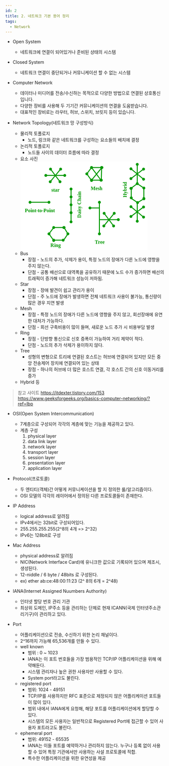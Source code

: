 ```yaml
---
id: 2
title: 2. 네트워크 기본 용어 정리
tags:
  - Network
---
```


* Open System
    * 네트워크에 연결이 되어있거나 준비된 상태의 시스템

* Closed System
    * 네트워크 연결이 중단되거나 커뮤니케이션 할 수 없는 시스템

* Computer Network
    * 데이터나 미디어를 전송/수신하는 목적으로 다양한 방법으로 연결된 상호통신입니다.
    * 다양한 장비를 사용해 두 기기간 커뮤니케이션의 연결을 도움받습니다.
    * 대표적인 장비로는 라우터, 허브, 스위치, 브릿지 등이 있습니다.

* Network Topology(네트워크 망 구성방식)
    * 물리적 토폴로지
        * 노드, 링크와 같은 네트워크를 구성하는 요소들의 배치에 결정
    * 논리적 토폴로지
        * 노드들 사이의 데이터 흐름에 따라 결정
    * 요소 사진
        ![network topology](./img/Network-Topology-Diagram.png)
    * Bus
        * 장점 - 노드의 추가, 삭제가 용이, 특정 노드의 장애가 다른 노드에 영향을 주지 않는다.
        * 단점 - 공통 배선으로 대역폭을 공유하기 때문에 노드 수가 증가하면 배선의 트래픽이 증가해 네트워크 성능이 저하됨.
    * Star
        * 장점 - 장애 발견이 쉽고 관리가 용이
        * 단점 - 주 노드에 장애가 발생하면 전체 네트워크 사용이 불가능, 통신량이 많은 경우 지연 발생
    * Mesh
        * 장점 - 특정 노드의 장애가 다른 노드에 영향을 주지 않고, 회선장애에 유연한 대처가 가능하다.
        * 단점 - 회선 구축비용이 많이 들며, 새로운 노드 추가 시 비용부담 발생
    * Ring
        * 장점 - 단방향 통신으로 신호 증폭이 가능하여 거리 제약이 적다.
        * 단점 - 노드의 추가 삭제가 용이하지 않다.
    * Tree
        * 성형의 변형으로 트리에 연결된 호스트는 허브에 연결되어 있지만 모든 중앙 전송제어 장치에 연결되어 있는 상태
        * 장점 - 하나의 허브에 더 많은 호스트 연결, 각 호스트 간의 신호 이동거리를 증가
    * Hybrid 등
> 참고 사이트
> https://itdexter.tistory.com/153
> https://www.geeksforgeeks.org/basics-computer-networking/?ref=lbp

* OSI(Open System Intercommunication)
    * 7계층으로 구성되어 각각의 계층에 맞는 기능을 제공하고 있다.
    * 계층 구성
        1. physical layer
        2. data link layer
        3. network layer
        4. transport layer
        5. session layer
        6. presentation layer
        7. application layer

* Protocol(프로토콜)
    * 두 엔티티(객체)간 어떻게 커뮤니케이션을 할 지 정의한 룰/알고리즘이다.
    * OSI 모델의 각각의 레이어에서 정의된 다른 프로토콜들이 존재한다.

* IP Address
    * logical address로 알려짐
    * IPv4에서는 32bit로 구성되어있다. 
    * 255.255.255.255(2^8의 4개 => 2^32)
    * IPv6는 128bit로 구성

* Mac Address
    * physical address로 알려짐
    * NIC(Network Interface Card)에 유니크한 값으로 기록되어 있으며 제조시, 생성된다.
    * 12-niddle / 6 byte / 48bits 로 구성된다.
    * ex) ether ab:ce:48:00:11:23 (2^ 8의 6개 = 2^48)

* IANA(Internet Assigned Nuumbers Authority)
    * 인터넷 할당 번호 관리 기관
    * 최상위 도메인, IP주소 등을 관리하는 단체로 현재 ICANN(국제 인터넷주소관리기구)이 관리하고 있다.


* Port
    * 어플리케이션으로 전송, 수신하기 위한 논리 채널이다.
    * 2^16까지 가능해 65,536개를 만들 수 있다.
    * well known
        * 범위 : 0 ~ 1023
        * IANA는 이 포트 번호들을 가장 범용적인 TCP/IP 어플리케이션을 위해 예약해둔다.
        * 시스템 관리자나 높은 권한 사용자만 사용할 수 있다.
        * System port라고도 불린다.
    * registered port
        * 범위: 1024 - 49151
        * TCP/IP를 사용하지만 RFC 표준으로 제정되지 않은 어플리케이션 포트들이 많이 있다.
        * 범위 내에서 IANA에게 요청해, 해당 포트를 어플리케이션에게 할당할 수 있다.
        * 시스템의 모든 사용자는 일반적으로 Registered Port에 접근할 수 있어 사용자 포트라고도 불린다.
    * ephemeral port
        * 범위: 49152 - 65535
        * IANA는 이들 포트를 예약하거나 관리하지 않는다. 누구나 등록 없이 사용할 수 있어 특정 기관에서만 사용하는 사설 프로토콜에 적합.
        * 특수한 어플리케이션을 위한 유연성을 제공

